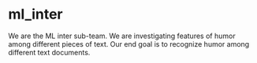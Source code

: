 # ml_inter
We are the ML inter sub-team. We are investigating features of humor among different pieces of text. Our end goal is to recognize humor among different text documents.
